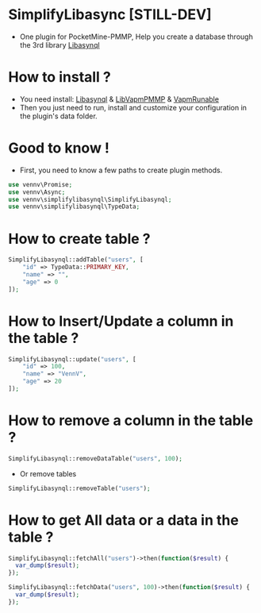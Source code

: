 # SimplifyLibasync [STILL-DEV]
- One plugin for PocketMine-PMMP, Help you create a database through the 3rd library [Libasynql](https://poggit.pmmp.io/ci/poggit/libasynql/libasynql)

# How to install ?
- You need install: [Libasynql](https://poggit.pmmp.io/ci/poggit/libasynql/libasynql) & [LibVapmPMMP](https://poggit.pmmp.io/ci/VennDev/VapmPMMP/VapmPMMP) & [VapmRunable](https://poggit.pmmp.io/ci/VennDev/VapmRunable/VapmRunable)
- Then you just need to run, install and customize your configuration in the plugin's data folder.

# Good to know !
- First, you need to know a few paths to create plugin methods.
```php
use vennv\Promise;
use vennv\Async;
use vennv\simplifylibasynql\SimplifyLibasynql;
use vennv\simplifylibasynql\TypeData;
```

# How to create table ?
```php
SimplifyLibasynql::addTable("users", [
    "id" => TypeData::PRIMARY_KEY,
    "name" => "",
    "age" => 0
]);
```

# How to Insert/Update a column in the table ?
```php
SimplifyLibasynql::update("users", [
    "id" => 100,
    "name" => "VennV",
    "age" => 20
]);
```

# How to remove a column in the table ?
```php
SimplifyLibasynql::removeDataTable("users", 100);
```
- Or remove tables
```php
SimplifyLibasynql::removeTable("users");
```

# How to get All data or a data in the table ?
```php
SimplifyLibasynql::fetchAll("users")->then(function($result) {
  var_dump($result);
});
```
```php
SimplifyLibasynql::fetchData("users", 100)->then(function($result) {
  var_dump($result);
});
